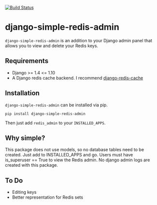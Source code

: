 [![Build Status](https://travis-ci.org/nicholasserra/django-simple-redis-admin.svg?branch=travis)](https://travis-ci.org/nicholasserra/django-simple-redis-admin)

django-simple-redis-admin
=========

`django-simple-redis-admin` is an addition to your Django admin panel that allows you to view and delete your Redis keys.

Requirements
------------
* Django >= 1.4 <= 1.10
* A Django redis cache backend. I recommend [django-redis-cache](https://github.com/sebleier/django-redis-cache)

Installation
------------
`django-simple-redis-admin` can be installed via pip.

```
pip install django-simple-redis-admin
```

Then just add `redis_admin` to your `INSTALLED_APPS`.

Why simple?
-----------

This package does not use models, so no database tables need to be created. Just add to INSTALLED_APPS and go.
Users must have is_superuser == True to view the Redis admin. No django admin logs are created with this package.

To Do
-----
* Editing keys
* Better representation for Redis sets
